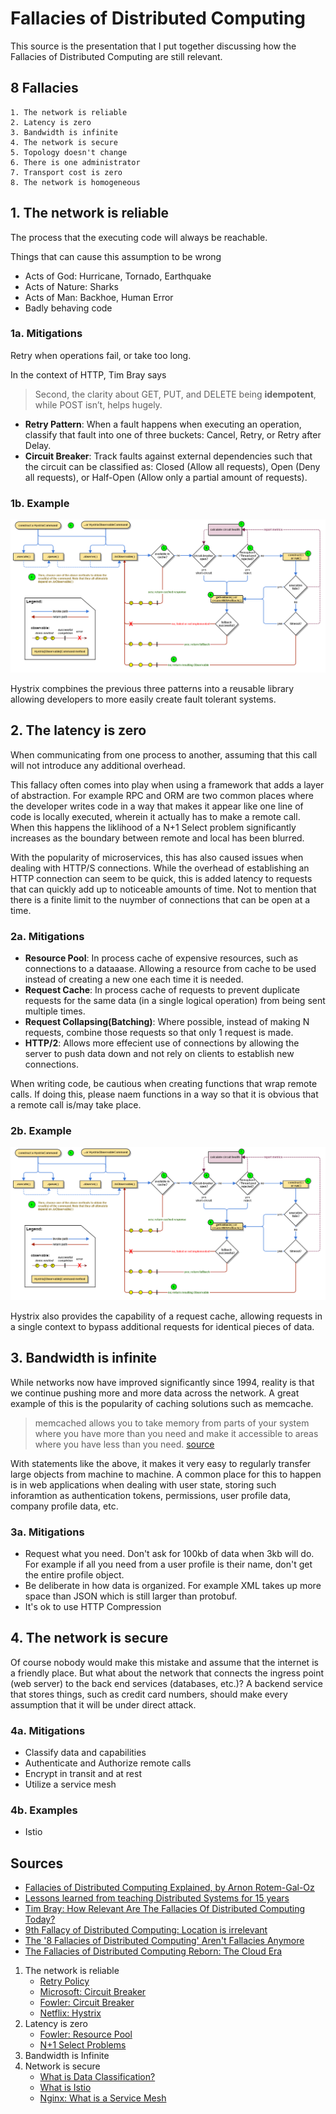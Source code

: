 # Fallacies of Distributed Computing

This source is the presentation that I put together discussing how the Fallacies of Distributed Computing are still relevant.

## 8 Fallacies

    1. The network is reliable
    2. Latency is zero
    3. Bandwidth is infinite
    4. The network is secure
    5. Topology doesn't change
    6. There is one administrator
    7. Transport cost is zero
    8. The network is homogeneous

## 1. The network is reliable

The process that the executing code will always be reachable.

Things that can cause this assumption to be wrong

- Acts of God: Hurricane, Tornado, Earthquake
- Acts of Nature: Sharks
- Acts of Man: Backhoe, Human Error
- Badly behaving code

### 1a. Mitigations

Retry when operations fail, or take too long.

In the context of HTTP, Tim Bray says
> Second, the clarity about GET, PUT, and DELETE being **idempotent**, while POST isn’t, helps hugely.

- **Retry Pattern**: When a fault happens when executing an operation, classify that fault into one of three buckets: Cancel, Retry, or Retry after Delay.
- **Circuit Breaker**: Track faults against external dependencies such that the circuit can be classified as: Closed (Allow all requests), Open (Deny all requests), or Half-Open (Allow only a partial amount of requests).

### 1b. Example

![Netflix Hystrix](images/hystrix-command-flow-chart.png)

Hystrix compbines the previous three patterns into a reusable library allowing developers to more easily create fault tolerant systems.

## 2. The latency is zero

When communicating from one process to another, assuming that this call will not introduce any additional overhead.

This fallacy often comes into play when using a framework that adds a layer of abstraction. For example RPC and ORM are two common places where the developer writes code in a way that makes it appear like one line of code is locally executed, wherein it actually has to make a remote call. When this happens the liklihood of a N+1 Select problem significantly increases as the boundary between remote and local has been blurred.

With the popularity of microservices, this has also caused issues when dealing with HTTP/S connections. While the overhead of establishing an HTTP connection can seem to be quick, this is added latency to requests that can quickly add up to noticeable amounts of time. Not to mention that there is a finite limit to the nuymber of connections that can be open at a time.

### 2a. Mitigations

- **Resource Pool**: In process cache of expensive resources, such as connections to a dataaase. Allowing a resource from cache to be used instead of creating a new one each time it is needed.
- **Request Cache**: In process cache of requests to prevent duplicate requests for the same data (in a single logical operation) from being sent multiple times.
- **Request Collapsing(Batching)**: Where possible, instead of making N requests, combine those requests so that only 1 request is made.
- **HTTP/2**: Allows more effecient use of connections by allowing the server to push data down and not rely on clients to establish new connections.

When writing code, be cautious when creating functions that wrap remote calls. If doing this, please naem functions in a way so that it is obvious that a remote call is/may take place.

### 2b. Example

![Netflix Hystrix](images/hystrix-command-flow-chart.png)

Hystrix also provides the capability of a request cache, allowing requests in a single context to bypass additional requests for identical pieces of data.

## 3. Bandwidth is infinite

While networks now have improved significantly since 1994, reality is that we continue pushing more and more data across the network. A great example of this is the popularity of caching solutions such as memcache.

> memcached allows you to take memory from parts of your system where you have more than you need and make it accessible to areas where you have less than you need. [source](https://memcached.org/about)

With statements like the above, it makes it very easy to regularly transfer large objects from machine to machine. A common place for this to happen is in web applications when dealing with user state, storing such inforamtion as authentication tokens, permissions, user profile data, company profile data, etc.

### 3a. Mitigations

- Request what you need. Don't ask for 100kb of data when 3kb will do. For example if all you need from a user profile is their name, don't get the entire profile object.
- Be deliberate in how data is organized. For example XML takes up more space than JSON which is still larger than protobuf.
- It's ok to use HTTP Compression

## 4. The network is secure

Of course nobody would make this mistake and assume that the internet is a friendly place. But what about the network that connects the ingress point (web server) to the back end services (databases, etc.)? A backend service that stores things, such as credit card numbers, should make every assumption that it will be under direct attack.

### 4a. Mitigations

- Classify data and capabilities
- Authenticate and Authorize remote calls
- Encrypt in transit and at rest
- Utilize a service mesh

### 4b. Examples

- Istio

## Sources

- [Fallacies of Distributed Computing Explained, by Arnon Rotem-Gal-Oz](http://www.rgoarchitects.com/Files/fallacies.pdf)
- [Lessons learned from teaching Distributed Systems for 15 years](https://kriha.de/DistributedSystemsLectures.html)
- [Tim Bray: How Relevant Are The Fallacies Of Distributed Computing Today?](http://www.tbray.org/ongoing/When/200x/2009/05/25/HTTP-and-the-Fallacies-of-Distributed-Computing)
- [9th Fallacy of Distributed Computing: Location is irrelevant](http://ecbeez.blogspot.com/2010/10/9th-fallacy-of-distributed-computing.html)
- [The '8 Fallacies of Distributed Computing' Aren't Fallacies Anymore](https://www.stackery.io/blog/eight-fallacies/)
- [The Fallacies of Distributed Computing Reborn: The Cloud Era](https://blog.newrelic.com/engineering/the-fallacies-of-distributed-computing-reborn-the-cloud-era/)

1. The network is reliable
    - [Retry Policy](https://docs.microsoft.com/en-us/azure/architecture/patterns/retry)
    - [Microsoft: Circuit Breaker](https://docs.microsoft.com/en-us/azure/architecture/patterns/circuit-breaker)
    - [Fowler: Circuit Breaker](https://martinfowler.com/bliki/CircuitBreaker.html)
    - [Netflix: Hystrix](https://github.com/Netflix/Hystrix/wiki/How-it-Works)
2. Latency is zero
    - [Fowler: Resource Pool](https://martinfowler.com/bliki/ResourcePool.html)
    - [N+1 Select Problems](https://stackoverflow.com/questions/97197/what-is-the-n1-selects-problem-in-orm-object-relational-mapping)
3. Bandwidth is Infinite
4. Network is secure
   - [What is Data Classification?](https://digitalguardian.com/blog/what-data-classification-data-classification-definition)
   - [What is Istio](https://istio.io/docs/concepts/what-is-istio/)
   - [Nginx: What is a Service Mesh](https://www.nginx.com/blog/what-is-a-service-mesh/)
